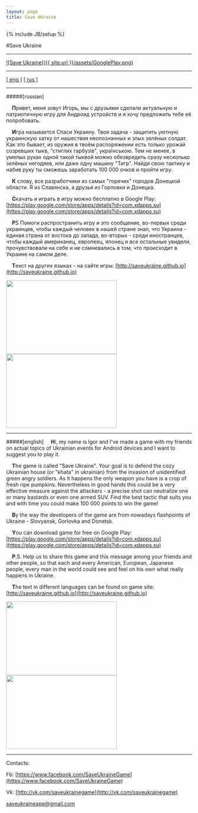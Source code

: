 ```yaml
---
layout: page
title: Save Ukraine
---
```

{% include JB/setup %}



#Save Ukraine

<!--<img src="{{ site.url }}/assets/SmallIcon.png" width="50" height="50">-->

---

[ ![Save Ukraine]({{ site.url }}/assets/GooglePlay.png) ](https://play.google.com/store/apps/details?id=com.xdapps.su)

---

[[ eng ]](#english) [[ rus ]](#russian)

---

#####[russian]

&nbsp;&nbsp;&nbsp;&nbsp;**П**ривет, меня зовут Игорь, мы с друзьями сделали актуальную и патриотичную игру для Андроид устройств и я хочу предложить тебе её попробовать.

&nbsp;&nbsp;&nbsp;&nbsp;**И**гра называется Спаси Украину. Твоя задача - защитить уютную украинскую хатку от нашествия неопознанных и злых зелёных солдат. Как это бывает, из оружия в твоём распоряжении есть только урожай созревших тыкв, "стиглих гарбузiв", українською. Тем не менее, в умелых руках одной такой тыквой можно обезвредить сразу несколько зелёных негодяев, или даже одну машину "Тигр". Найдя свою тактику и набив руку ты сможешь заработать 100 000 очков и пройти игру.

&nbsp;&nbsp;&nbsp;&nbsp;**К** слову, все разработчики из самых "горячих" городов Донецкой области. Я из Славянска, а друзья из Горловки и Донецка.

&nbsp;&nbsp;&nbsp;&nbsp;**С**качать и играть в игру можно бесплатно в Google Play: [https://play.google.com/store/apps/details?id=com.xdapps.su](https://play.google.com/store/apps/details?id=com.xdapps.su)

&nbsp;&nbsp;&nbsp;&nbsp;**P**S Помоги распространить игру и это сообщение, во-первых среди украинцев, чтобы каждый человек в нашей стране знал, что Украина - единая страна от востока до запада, во-вторых - среди иностранцев, чтобы каждый американец, европеец, японец и все остальные увидели, прочувствовали на себе и не сомневались в том, что происходит в Украине на самом деле.

&nbsp;&nbsp;&nbsp;&nbsp;**Т**екст на других языках - на сайте игры: [http://saveukraine.github.io](http://saveukraine.github.io)

<img src="{{ site.url }}/assets/screens/MainMenuUkr.png" width="300" height="200">
<img src="{{ site.url }}/assets/screens/ShotUkr.png" width="300" height="200">

---

#####[english]
&nbsp;&nbsp;&nbsp;&nbsp;**H**i, my name is Igor and I've made a game with my friends on actual topics of Ukrainian events for Android devices and I want to suggest you to play it.

&nbsp;&nbsp;&nbsp;&nbsp;**T**he game is called "Save Ukraine". Your goal is to defend the cozy Ukrainian house (or "khata" in ukrainian) from the invasion of unidentified green angry soldiers. As it happens the only weapon you have is a crop of fresh ripe pumpkins. Nevertheless in good hands this could be a very effective measure against the attackers - a precise shot can neutralize one or many bastards or even one armed SUV. Find the best tactic that suits you and with time you could make 100 000 points to win the game!

&nbsp;&nbsp;&nbsp;&nbsp;**B**y the way the developers of the game are from nowadays flashpoints of Ukraine - Slovyansk, Gorlovka and Donetsk.

&nbsp;&nbsp;&nbsp;&nbsp;**Y**ou can download game for free on Google Play: [https://play.google.com/store/apps/details?id=com.xdapps.su](https://play.google.com/store/apps/details?id=com.xdapps.su)

&nbsp;&nbsp;&nbsp;&nbsp;**P**.S. Help us to share this game and this message among your friends and other people, so that each and every American, European, Japanese people, every man in the world could see and feel on his own what really happens in Ukraine.

&nbsp;&nbsp;&nbsp;&nbsp;**T**he text in different languages can be found on game site: [http://saveukraine.github.io](http://saveukraine.github.io)

<img src="{{ site.url }}/assets/screens/MainMenuEng.png" width="300" height="200">
<img src="{{ site.url }}/assets/screens/ShotEng.png" width="300" height="200">

---

Contacts:

Fb: [https://www.facebook.com/SaveUkraineGame](https://www.facebook.com/SaveUkraineGame)

Vk: [http://vk.com/saveukrainegame](http://vk.com/saveukrainegame)

saveukraineapp@gmail.com
